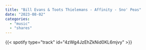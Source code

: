 ```yaml
---
title: "Bill Evans & Toots Thielemans - Affinity - Sno' Peas"
date: "2023-08-02"
categories:
  - "music"
  - "shares"
---
```



{{< spotify type="track" id="4zWg4JzEhZkNid0KL6mjvy" >}}